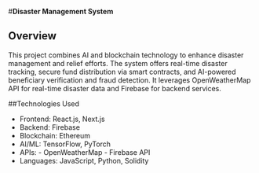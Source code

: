 #**Disaster Management System**

## Overview
This project combines AI and blockchain technology to enhance disaster management and relief efforts. The system offers real-time disaster tracking, secure fund distribution via smart contracts, and AI-powered beneficiary verification and fraud detection. It leverages OpenWeatherMap API for real-time disaster data and Firebase for backend services.

##Technologies Used

- Frontend: React.js, Next.js
- Backend: Firebase 
- Blockchain: Ethereum 
- AI/ML: TensorFlow, PyTorch
- APIs:
       - OpenWeatherMap 
       - Firebase API 
- Languages: JavaScript, Python, Solidity 
